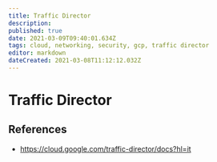 ```yaml
---
title: Traffic Director
description: 
published: true
date: 2021-03-09T09:40:01.634Z
tags: cloud, networking, security, gcp, traffic director
editor: markdown
dateCreated: 2021-03-08T11:12:12.032Z
---
```


# Traffic Director
## References
- https://cloud.google.com/traffic-director/docs?hl=it